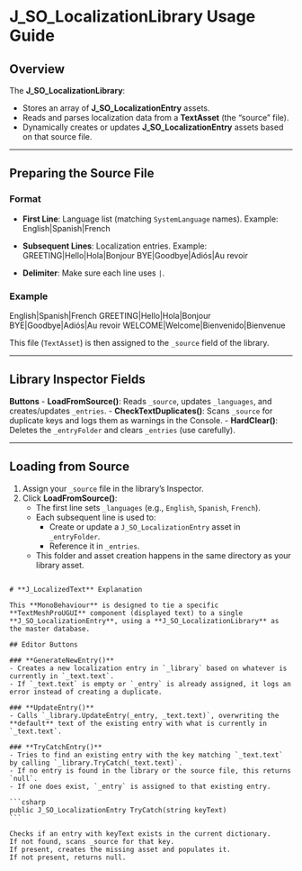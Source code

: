 ﻿# **J_SO_LocalizationLibrary** Usage Guide

## Overview

The **J_SO_LocalizationLibrary**:

- Stores an array of **J_SO_LocalizationEntry** assets.
- Reads and parses localization data from a **TextAsset** (the “source” file).
- Dynamically creates or updates **J_SO_LocalizationEntry** assets based on that source file.

---

## Preparing the Source File

### Format

- **First Line**: Language list (matching `SystemLanguage` names). Example:
  English|Spanish|French

- **Subsequent Lines**: Localization entries. Example:
  GREETING|Hello|Hola|Bonjour BYE|Goodbye|Adiós|Au revoir

- **Delimiter**: Make sure each line uses `|`.

### Example

English|Spanish|French
GREETING|Hello|Hola|Bonjour
BYE|Goodbye|Adiós|Au revoir
WELCOME|Welcome|Bienvenido|Bienvenue

This file (`TextAsset`) is then assigned to the `_source` field of the library.

---

## Library Inspector Fields

**Buttons**
    - **LoadFromSource()**: Reads `_source`, updates `_languages`, and creates/updates `_entries`.
    - **CheckTextDuplicates()**: Scans `_source` for duplicate keys and logs them as warnings in the Console.
    - **HardClear()**: Deletes the `_entryFolder` and clears `_entries` (use carefully).

---

## Loading from Source

1. Assign your `_source` file in the library’s Inspector.
2. Click **LoadFromSource()**:
    - The first line sets `_languages` (e.g., `English`, `Spanish`, `French`).
    - Each subsequent line is used to:
        - Create or update a `J_SO_LocalizationEntry` asset in `_entryFolder`.
        - Reference it in `_entries`.
    - This folder and asset creation happens in the same directory as your library asset.

~~~~---

# **J_LocalizedText** Explanation

This **MonoBehaviour** is designed to tie a specific **TextMeshProUGUI** component (displayed text) to a single **J_SO_LocalizationEntry**, using a **J_SO_LocalizationLibrary** as the master database.

## Editor Buttons

### **GenerateNewEntry()**
- Creates a new localization entry in `_library` based on whatever is currently in `_text.text`.
- If `_text.text` is empty or `_entry` is already assigned, it logs an error instead of creating a duplicate.

### **UpdateEntry()**
- Calls `_library.UpdateEntry(_entry, _text.text)`, overwriting the **default** text of the existing entry with what is currently in `_text.text`.

### **TryCatchEntry()**
- Tries to find an existing entry with the key matching `_text.text` by calling `_library.TryCatch(_text.text)`.
- If no entry is found in the library or the source file, this returns `null`.
- If one does exist, `_entry` is assigned to that existing entry.

```csharp
public J_SO_LocalizationEntry TryCatch(string keyText)
```

Checks if an entry with keyText exists in the current dictionary.
If not found, scans _source for that key.
If present, creates the missing asset and populates it.
If not present, returns null.


